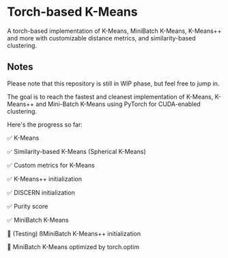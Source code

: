 # Torch-based K-Means
A torch-based implementation of K-Means, MiniBatch K-Means, K-Means++ and more with customizable distance metrics,
and similarity-based clustering.

## Notes
Please note that this repository is still in WIP phase, but feel free to jump in.

The goal is to reach the fastest and cleanest implementation of K-Means, K-Means++ and Mini-Batch K-Means using
PyTorch for CUDA-enabled clustering.


Here's the progress so far:

:white_check_mark: K-Means

:white_check_mark: Similarity-based K-Means (Spherical K-Means)

:white_check_mark: Custom metrics for K-Means

:white_check_mark: K-Means++ initialization

:white_check_mark: DISCERN initialization

:white_check_mark: Purity score

:white_check_mark: MiniBatch K-Means

:black_square_button: (Testing) ßMiniBatch K-Means++ initialization

:black_square_button: MiniBatch K-Means optimized by torch.optim